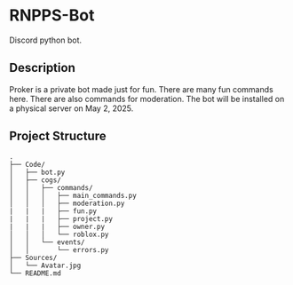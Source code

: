 # RNPPS-Bot
Discord python bot.

## Description
Proker is a private bot made just for fun. There are many fun commands here. There are also commands for moderation. The bot will be installed on a physical server on May 2, 2025.

## Project Structure

```
.
├── Code/
│   ├── bot.py
│   ├── cogs/
│   │   ├── commands/
│   │   │   ├── main_commands.py
│   │   │   ├── moderation.py
|   |   |   ├── fun.py
|   |   |   ├── project.py
|   |   |   ├── owner.py
│   │   │   └── roblox.py
│   │   └── events/
│   │       └── errors.py
├── Sources/
│   └── Avatar.jpg
└── README.md
